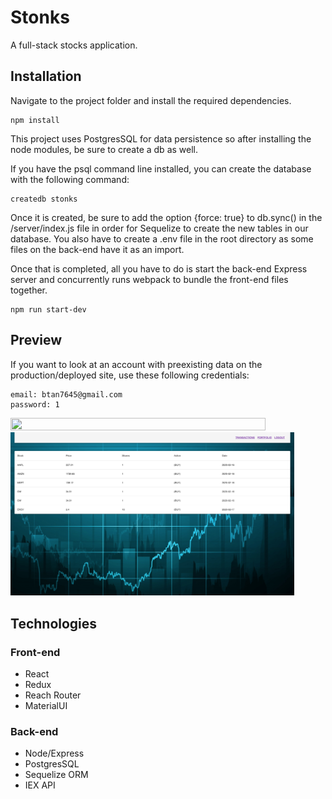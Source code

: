 # Stonks

A full-stack stocks application.

## Installation

Navigate to the project folder and install the required dependencies.

```
npm install
```

This project uses PostgresSQL for data persistence so after installing the node modules, be sure to create a db as well.

If you have the psql command line installed, you can create the database with the following command:

```
createdb stonks
```

Once it is created, be sure to add the option {force: true} to db.sync() in the /server/index.js file in order for Sequelize to create the new tables in our database. You also have to create a .env file in the root directory as some files on the back-end have it as an import.

Once that is completed, all you have to do is start the back-end Express server and concurrently runs webpack to bundle the front-end files together.

```
npm run start-dev
```

## Preview

If you want to look at an account with preexisting data on the production/deployed site, use these following credentials:

```
email: btan7645@gmail.com
password: 1
```

<img src="/public/resources/login.png" width="90%" height="90%">
<img src="/public/resources/transactions.png" width="90%" height="90%">

## Technologies

### Front-end

- React
- Redux
- Reach Router
- MaterialUI

### Back-end

- Node/Express
- PostgresSQL
- Sequelize ORM
- IEX API
